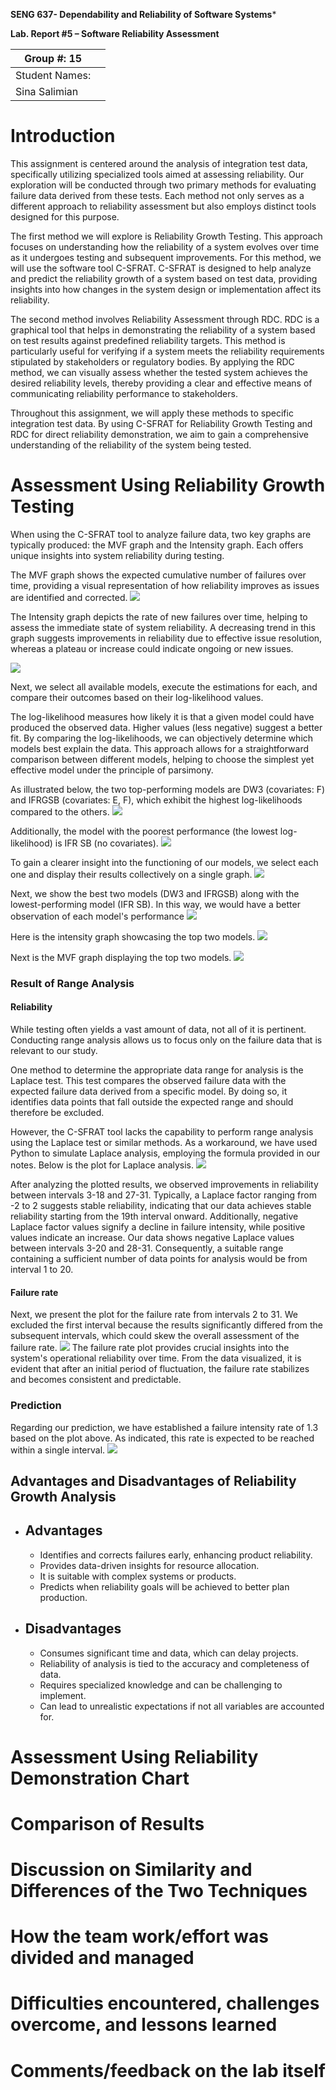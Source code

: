 **SENG 637- Dependability and Reliability of Software Systems***

**Lab. Report \#5 – Software Reliability Assessment**

| Group \#: 15      |   |
|-----------------|---|
| Student Names:  |   |
| Sina Salimian   |   |


# Introduction
This assignment is centered around the analysis of integration test data, specifically utilizing specialized tools aimed at assessing reliability. Our exploration will be conducted through two primary methods for evaluating failure data derived from these tests. Each method not only serves as a different approach to reliability assessment but also employs distinct tools designed for this purpose.

The first method we will explore is Reliability Growth Testing. This approach focuses on understanding how the reliability of a system evolves over time as it undergoes testing and subsequent improvements. For this method, we will use the software tool C-SFRAT. C-SFRAT is designed to help analyze and predict the reliability growth of a system based on test data, providing insights into how changes in the system design or implementation affect its reliability.

The second method involves Reliability Assessment through RDC. RDC is a graphical tool that helps in demonstrating the reliability of a system based on test results against predefined reliability targets. This method is particularly useful for verifying if a system meets the reliability requirements stipulated by stakeholders or regulatory bodies. By applying the RDC method, we can visually assess whether the tested system achieves the desired reliability levels, thereby providing a clear and effective means of communicating reliability performance to stakeholders.

Throughout this assignment, we will apply these methods to specific integration test data. By using C-SFRAT for Reliability Growth Testing and RDC for direct reliability demonstration, we aim to gain a comprehensive understanding of the reliability of the system being tested.
# 

# Assessment Using Reliability Growth Testing 
When using the C-SFRAT tool to analyze failure data, two key graphs are typically produced: the MVF graph and the Intensity graph. Each offers unique insights into system reliability during testing.

The MVF graph shows the expected cumulative number of failures over time, providing a visual representation of how reliability improves as issues are identified and corrected.
<img src="./media/1-Data-Upload-and-Model-Selection-MVF.png" />

The Intensity graph depicts the rate of new failures over time, helping to assess the immediate state of system reliability. A decreasing trend in this graph suggests improvements in reliability due to effective issue resolution, whereas a plateau or increase could indicate ongoing or new issues.

<img src="./media/3-Intensity-graph.png" />

Next, we select all available models, execute the estimations for each, and compare their outcomes based on their log-likelihood values. 

The log-likelihood measures how likely it is that a given model could have produced the observed data. Higher values (less negative) suggest a better fit. By comparing the log-likelihoods, we can objectively determine which models best explain the data. This approach allows for a straightforward comparison between different models, helping to choose the simplest yet effective model under the principle of parsimony.

As illustrated below, the two top-performing models are DW3 (covariates: F) and IFRGSB (covariates: E, F), which exhibit the highest log-likelihoods compared to the others.
<img src="./media/2-Model-comparison.png"  />

Additionally, the model with the poorest performance (the lowest log-likelihood) is IFR SB (no covariates).
<img src="./media/5-worst.png"  />

To gain a clearer insight into the functioning of our models, we select each one and display their results collectively on a single graph.
<img src="./media/4-all-graphs.png"  />

Next, we show the best two models (DW3 and IFRGSB) along with the lowest-performing model (IFR SB). In this way, we would have a better observation of each model's performance
<img src="./media/6-bests-worst.png"  />

Here is the intensity graph showcasing the top two models.
<img src="./media/7-bests-intensity.png"  />

Next is the MVF graph displaying  the top two models.
<img src="./media/8-bests-MVF.png"  />

### Result of Range Analysis
#### Reliability

While testing often yields a vast amount of data, not all of it is pertinent. Conducting range analysis allows us to focus only on the failure data that is relevant to our study.

One method to determine the appropriate data range for analysis is the Laplace test. This test compares the observed failure data with the expected failure data derived from a specific model. By doing so, it identifies data points that fall outside the expected range and should therefore be excluded.

However, the C-SFRAT tool lacks the capability to perform range analysis using the Laplace test or similar methods. As a workaround, we have used Python to simulate Laplace analysis, employing the formula provided in our notes. Below is the plot for Laplace analysis.
<img src="./media/9-laplace.png"  />

After analyzing the plotted results, we observed improvements in reliability between intervals 3-18 and 27-31. Typically, a Laplace factor ranging from -2 to 2 suggests stable reliability, indicating that our data achieves stable reliability starting from the 19th interval onward. Additionally, negative Laplace factor values signify a decline in failure intensity, while positive values indicate an increase. Our data shows negative Laplace values between intervals 3-20 and 28-31. Consequently, a suitable range containing a sufficient number of data points for analysis would be from interval 1 to 20.

#### Failure rate
Next, we present the plot for the failure rate from intervals 2 to 31. We excluded the first interval because the results significantly differed from the subsequent intervals, which could skew the overall assessment of the failure rate.
<img src="./media/10-failure.png"  />
The failure rate plot provides crucial insights into the system's operational reliability over time. From the data visualized, it is evident that after an initial period of fluctuation, the failure rate stabilizes and becomes consistent and predictable. 

### Prediction
Regarding our prediction, we have established a failure intensity rate of 1.3 based on the plot above. As indicated, this rate is expected to be reached within a single interval.
<img src="./media/11-prediction.png"  />

## Advantages and Disadvantages of Reliability Growth Analysis
- ## Advantages
  - Identifies and corrects failures early, enhancing product reliability.
  - Provides data-driven insights for resource allocation.
  - It is suitable with complex systems or products.
  - Predicts when reliability goals will be achieved to better plan production.

- ## Disadvantages
  - Consumes significant time and data, which can delay projects.
  - Reliability of analysis is tied to the accuracy and completeness of data.
  - Requires specialized knowledge and can be challenging to implement.
  - Can lead to unrealistic expectations if not all variables are accounted for.


# Assessment Using Reliability Demonstration Chart 

# 

# Comparison of Results

# Discussion on Similarity and Differences of the Two Techniques

# How the team work/effort was divided and managed

# 

# Difficulties encountered, challenges overcome, and lessons learned

# Comments/feedback on the lab itself
